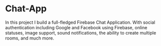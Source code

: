 # Chat-App
In this project I build a full-fledged Firebase Chat Application. With social authentication including Google and Facebook using Firebase, online statuses, image support, sound notifications, the ability to create multiple rooms, and much more.

